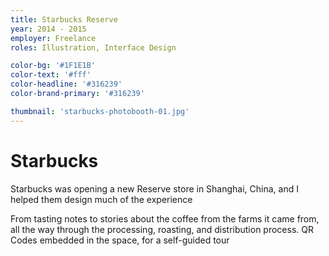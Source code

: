 ```yaml
---
title: Starbucks Reserve
year: 2014 - 2015
employer: Freelance
roles: Illustration, Interface Design

color-bg: '#1F1E1B'
color-text: '#fff'
color-headline: '#316239'
color-brand-primary: '#316239'

thumbnail: 'starbucks-photobooth-01.jpg'
---
```


# Starbucks
Starbucks was opening a new Reserve store in Shanghai, China, and I helped them design much of the experience

From tasting notes to stories about the coffee from the farms it came from, all the way through the processing, roasting, and distribution process. QR Codes embedded in the space, for a self-guided tour